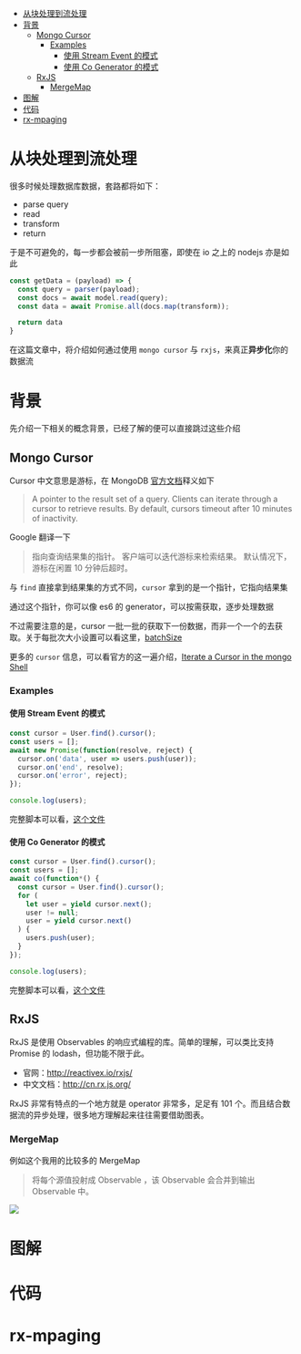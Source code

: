 <!-- TOC -->

- [从块处理到流处理](#从块处理到流处理)
- [背景](#背景)
  - [Mongo Cursor](#mongo-cursor)
    - [Examples](#examples)
      - [使用 Stream Event 的模式](#使用-stream-event-的模式)
      - [使用 Co Generator 的模式](#使用-co-generator-的模式)
  - [RxJS](#rxjs)
    - [MergeMap](#mergemap)
- [图解](#图解)
- [代码](#代码)
- [rx-mpaging](#rx-mpaging)

<!-- /TOC -->

# 从块处理到流处理

很多时候处理数据库数据，套路都将如下：

* parse query
* read
* transform
* return

于是不可避免的，每一步都会被前一步所阻塞，即使在 io 之上的 nodejs 亦是如此

```js
const getData = (payload) => {
  const query = parser(payload);
  const docs = await model.read(query);
  const data = await Promise.all(docs.map(transform));

  return data
}
```

在这篇文章中，将介绍如何通过使用 `mongo cursor` 与 `rxjs`，来真正**异步化**你的数据流

# 背景

先介绍一下相关的概念背景，已经了解的便可以直接跳过这些介绍

## Mongo Cursor

Cursor 中文意思是游标，在 MongoDB [官方文档](https://docs.mongodb.com/manual/reference/glossary/#term-cursor)释义如下

> A pointer to the result set of a query. Clients can iterate through a cursor to retrieve results. By default, cursors timeout after 10 minutes of inactivity.

Google 翻译一下

> 指向查询结果集的指针。 客户端可以迭代游标来检索结果。 默认情况下，游标在闲置 10 分钟后超时。

与 `find` 直接拿到结果集的方式不同，`cursor` 拿到的是一个指针，它指向结果集

通过这个指针，你可以像 es6 的 generator，可以按需获取，逐步处理数据

不过需要注意的是，cursor 一批一批的获取下一份数据，而非一个一个的去获取。关于每批次大小设置可以看这里，[batchSize](https://docs.mongodb.com/manual/reference/method/cursor.batchSize)

更多的 `cursor` 信息，可以看官方的这一遍介绍，[Iterate a Cursor in the mongo Shell](https://docs.mongodb.com/manual/tutorial/iterate-a-cursor/#read-operations-cursors)

### Examples

#### 使用 Stream Event 的模式

```js
const cursor = User.find().cursor();
const users = [];
await new Promise(function(resolve, reject) {
  cursor.on('data', user => users.push(user));
  cursor.on('end', resolve);
  cursor.on('error', reject);
});

console.log(users);
```

完整脚本可以看，[这个文件](https://github.com/yidinghan/blog/blob/master/scripts/mongoose-cursor-map.js)

#### 使用 Co Generator 的模式

```js
const cursor = User.find().cursor();
const users = [];
await co(function*() {
  const cursor = User.find().cursor();
  for (
    let user = yield cursor.next();
    user != null;
    user = yield cursor.next()
  ) {
    users.push(user);
  }
});

console.log(users);
```

完整脚本可以看，[这个文件](https://github.com/yidinghan/blog/blob/master/scripts/mongoose-cursor-co.js)

## RxJS

RxJS 是使用 Observables 的响应式编程的库。简单的理解，可以类比支持 Promise 的 lodash，但功能不限于此。

* 官网：http://reactivex.io/rxjs/
* 中文文档：http://cn.rx.js.org/

RxJS 非常有特点的一个地方就是 operator 非常多，足足有 101 个。而且结合数据流的异步处理，很多地方理解起来往往需要借助图表。

### MergeMap

例如这个我用的比较多的 MergeMap

> 将每个源值投射成 Observable ，该 Observable 会合并到输出 Observable 中。

![](http://reactivex.io/rxjs/img/mergeMap.png)

# 图解

# 代码

# rx-mpaging

